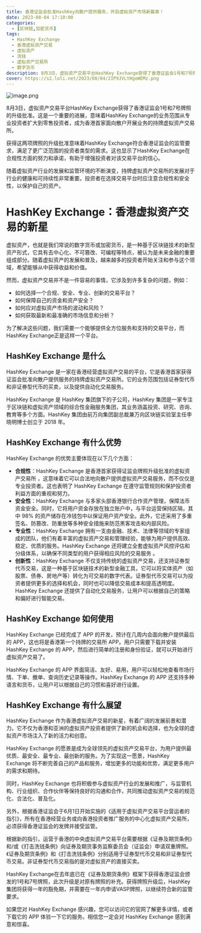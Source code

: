 ```yaml
---
title: 香港证监会批准HashKey向散户提供服务，开启虚拟资产市场新篇章！
date: 2023-08-04 17:10:00
categories:
  - [区块链,加密货币]
tags:
  - HashKey Exchange
  - 香港虚拟资产交易
  - 虚拟资产
  - 洗钱
  - 虚拟资产交易所
  - 数字货币
description: 8月3日，虚拟资产交易平台HashKey Exchange获得了香港证监会1号和7号牌照的升级批准。这是一个重要的进展，意味着HashKey Exchange的业务范围从专业投资者扩大到零售投资者，成为香港首家面向散户开展业务的持牌虚拟资产交易所。
cover: https://s2.loli.net/2023/08/04/2IP9JVLtHgoWEMz.png
---
```


![image.png](https://s2.loli.net/2023/08/04/cW5JbHaqmoSLKTl.png)

8月3日，虚拟资产交易平台HashKey Exchange获得了香港证监会1号和7号牌照的升级批准。这是一个重要的进展，意味着HashKey Exchange的业务范围从专业投资者扩大到零售投资者，成为香港首家面向散户开展业务的持牌虚拟资产交易所。

获得这两项牌照的升级批准意味着HashKey Exchange符合香港证监会的监管要求，满足了更广泛范围的投资者类型的需求。这也显示了HashKey Exchange在合规性方面的努力和承诺，有助于增强投资者对该交易平台的信心。

随着虚拟资产行业的发展和监管环境的不断演变，持牌虚拟资产交易所的发展对于行业的健康和可持续性非常重要。投资者在选择交易平台时应注意合规性和安全性，以保护自己的资产。

# HashKey Exchange：香港虚拟资产交易的新星

虚拟资产，也就是我们常说的数字货币或加密货币，是一种基于区块链技术的新型资产形式，它具有去中心化、不可篡改、可编程等特点，被认为是未来金融的重要组成部分。随着虚拟资产的发展和普及，越来越多的投资者开始关注和参与这个领域，希望能够从中获得收益和价值。

然而，虚拟资产交易并不是一件容易的事情，它涉及到许多复杂的问题，例如：

- 如何选择一个合规、安全、专业、创新的交易平台？
- 如何保障自己的资金和资产安全？
- 如何应对虚拟资产市场的波动和风险？
- 如何获取最新和最准确的市场信息和分析？

为了解决这些问题，我们需要一个能够提供全方位服务和支持的交易平台，而HashKey Exchange正是这样一个平台。

## HashKey Exchange 是什么

HashKey Exchange 是一家在香港经营虚拟资产交易的平台，它是香港首家获得证监会批准向散户提供服务的持牌虚拟资产交易所。它的业务范围包括证券型代币和非证券型代币的买卖，以及提供自动化交易服务。

HashKey Exchange 是 HashKey 集团旗下的子公司，HashKey 集团是一家专注于区块链和虚拟资产领域的综合性金融服务集团，其业务涵盖投资、研究、咨询、教育等多个方面。HashKey 集团由前万向集团副总裁兼万向区块链实验室主任李晓明博士创立于 2018 年。

## HashKey Exchange 有什么优势

HashKey Exchange 的优势主要体现在以下几个方面：

- **合规性**：HashKey Exchange 是香港首家获得证监会牌照升级批准的虚拟资产交易所   ，这意味着它可以合法地向散户提供虚拟资产交易服务，而不仅仅是专业投资者。这也表明了 HashKey Exchange 在遵守监管规则和保护投资者利益方面的重视和努力。
- **安全性**：HashKey Exchange 与多家头部香港银行合作资产管理，保障法币资金安全。同时，它将用户资金存放在独立账户中，与平台运营保持区隔，其中 98% 的资产储存在冷钱包中以保证用户资产安全。此外，它还采用了多重签名、防篡改、防重放等多种安全措施来防范黑客攻击和内部风险。
- **专业性**：HashKey Exchange 拥有一支由金融、技术、法律等领域的专家组成的团队，他们有着丰富的虚拟资产交易和管理经验，能够为用户提供高效、稳定、优质的服务。HashKey Exchange 还将建立全套虚拟资产风控评估和分级体系，以确保不同类型的用户获得相应风险的交易服务   。
- **创新性**：HashKey Exchange 不仅支持传统的虚拟资产交易，还支持证券型代币交易，这是一种基于区块链技术的新型金融工具，它可以将实体资产（如股票、债券、房地产等）转化为可交易的数字代表。证券型代币交易可以为投资者提供更多的选择和机会，同时也可以降低交易成本和提高透明度。HashKey Exchange 还提供了自动化交易服务，让用户可以根据自己的策略和偏好进行智能交易。

## HashKey Exchange 如何使用

HashKey Exchange 已经完成了 APP 的开发，预计在几周内会面向散户提供最后的 APP，这也将是香港第一个持牌的交易所 APP。用户只需要下载并安装 HashKey Exchange 的 APP，然后进行简单的注册和身份验证，就可以开始进行虚拟资产交易了。

HashKey Exchange 的 APP 界面简洁、友好、易用，用户可以轻松地查看市场行情、下单、撤单、查询历史记录等操作。HashKey Exchange 的 APP 还支持多种语言和货币，让用户可以根据自己的习惯和喜好进行设置。

## HashKey Exchange 有什么展望

HashKey Exchange 作为香港虚拟资产交易的新星，有着广阔的发展前景和潜力。它不仅为香港和亚洲的虚拟资产投资者提供了新的机会和选择，也为全球的虚拟资产市场注入了新的活力和创意。

HashKey Exchange 的愿景是成为全球领先的虚拟资产交易平台，为用户提供最优质、最安全、最专业、最创新的服务。为了实现这一愿景，HashKey Exchange 将不断完善自己的产品和服务，增加更多的功能和优势，满足更多用户的需求和期待。

同时，HashKey Exchange 也将积极参与虚拟资产行业的发展和推广，与监管机构、行业组织、合作伙伴等保持良好的沟通和合作，共同推动虚拟资产交易的规范化、合法化、普及化。


另外，根据香港证监会于6月1日开始实施的《适用于虚拟资产交易平台营运者的指引》，所有在香港经营业务或向香港投资者推广服务的中心化虚拟资产交易所，必须获得香港证监会的发牌并接受监管。

根据新的指引，运营于香港的中央虚拟资产交易平台需要根据《证券及期货条例》和/或《打击洗钱条例》向证券及期货事务监察委员会（证监会）申请双重牌照。《证券及期货条例》和《打击洗钱条例》分别适用于证券型代币交易和非证券型代币交易。非证券型代币交易指的是对虚拟资产的直接买卖。

HashKey Exchange在去年底已在《证券及期货条例》框架下获得香港证监会颁发的1号和7号牌照，此次升级是对原有牌照的补充。获得牌照升级后，HashKey集团将获得一年的豁免期，并需要在一年内申请VASP牌照，以继续符合新的监管要求。



如果您对 HashKey Exchange 感兴趣，您可以访问它的官网了解更多详情，或者下载它的 APP 体验一下它的服务。相信您一定会对 HashKey Exchange 感到满意和惊喜。
